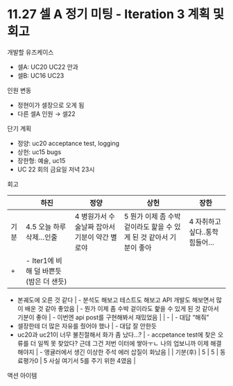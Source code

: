 # 11.27 셀 A 정기 미팅 - Iteration 3 계획 및 회고

개발할 유즈케이스

- 셀A: UC20 UC22 안과
- 셀B: UC16 UC23

인원 변동

- 정현이가 셀장으로 오게 됨
- 다른 셀A 인원 → 셀22

단기 계획

- 정양: uc20 acceptance test, logging
- 상헌: uc15 bugs
- 장한형: 예술, uc15
- UC 22 회의 금요일 저녁 23시

회고

|  | 하진 | 정양 | 상헌 | 장한 |
| --- | --- | --- | --- | --- |
| 기분 | 4.5 오늘 하루 삭제…인줄 | 4 병원가서 수술날짜 잡아서 기분이 약간 별로야 | 5 뭔가 이제 좀 수박 겉이라도 핥을 수 있게 된 것 같아서 기분이 좋아 | 4 자취하고싶다..통학 힘들어… |
| + | - Iter1에 비해 덜 바쁜듯(밤은 더 샌듯)

- 본궤도에 오른 것 같다 | - 분석도 해보고 테스트도 해보고 API 개발도 해보면서 많이 배운 것 같아 좋았음 | - 뭔가 이제 좀 수박 겉이라도 핥을 수 있게 된 것 같아서 기분이 좋아 | - 이번엔 api post를 구현해봐서 재밌었음  |
| - | - 대답 “해줘”
- 셀장한테 더 많은 자유를 줬어야 했나 | - 대답 잘 안한듯
- uc20과 uc21이 너무 불친절해서 화가 좀 났다…? | - accpetance test에 찾은 오류를 더 일찍 못 찾았다? 근데 그건 저번 이터에 쌓아ㅜㄴ 나의 업보니까 이제 해결해야지 | - 앵귤러에서 생긴 이상한 주석 에러 삽질이 화났음 |
| 기분(후) | 5 | 5 | 동료평가0 | 5 사실 여기서 5를 주기 위한 4였음 |

액션 아이템
